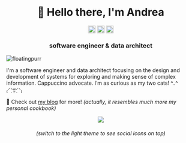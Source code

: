 <h1 align="center">👋 Hello there, I'm Andrea</h1>


<p align="center">
<picture>
  <source media="(prefers-color-scheme: dark)" srcset="https://simpleicons.vercel.app/twitter/d6dce2">
  <source media="(prefers-color-scheme: light)" srcset="https://simpleicons.vercel.app/twitter/000">
  <a href="https://twitter.com/i_m_andrea" target="blank"><img align="center" src="https://simpleicons.vercel.app/twitter/000" alt="i_m_andrea" height="20" width="20" /></a>
</picture>
  
<picture>
  <source media="(prefers-color-scheme: dark)" srcset="https://simpleicons.vercel.app/linkedin/d6dce2">
  <source media="(prefers-color-scheme: light)" srcset="https://simpleicons.vercel.app/linkedin/000">
  <a href="https://linkedin.com/in/andreamignone" target="blank"><img align="center" src="https://simpleicons.vercel.app/linkedin/000" alt="i_m_andrea" height="20" width="20" /></a>
</picture>
  
<picture>
  <source media="(prefers-color-scheme: dark)" srcset="https://simpleicons.vercel.app/stackoverflow/d6dce2">
  <source media="(prefers-color-scheme: light)" srcset="https://simpleicons.vercel.app/stackoverflow/000">
  <a href="https://stackoverflow.com/users/4820341" target="blank"><img align="center" src="https://simpleicons.vercel.app/stackoverflow/000" alt="i_m_andrea" height="20" width="20" /></a>
</picture>

</p>

<h3 align="center">software engineer & data architect</h3>

<p align="left"> <img src="https://komarev.com/ghpvc/?username=floatingpurr&label=Guests&color=orange" alt="floatingpurr" /></p>

I'm a software engineer and data architect focusing on the design and development of systems for exploring and making sense of complex information. Cappuccino advocate. I’m as curious as my two cats! ^..^ ₍⸍⸌̣ʷ̣̫⸍̣⸌₎

💬 Check out [my blog](https://imandrea.me/) for more! _(actually, it resembles much more my personal cookbook)_

<p align="center"> <img src=https://github-readme-stats.vercel.app/api?username=floatingpurr&count_private=true&show_icons=true&custom_title=My%20GitHub%20Stats&theme=ayu-mirage> </p>

<h6 align="center">(switch to the light theme to see social icons on top)</h6>

<!--
**floatingpurr/floatingpurr** is a ✨ _special_ ✨ repository because its `README.md` (this file) appears on your GitHub profile.

Here are some ideas to get you started:

- 🔭 I’m currently working on ...
- 🌱 I’m currently learning ...
- 👯 I’m looking to collaborate on ...
- 🤔 I’m looking for help with ...
- 💬 Ask me about ...
- 📫 How to reach me: ...
- 😄 Pronouns: ...
- ⚡ Fun fact: ...
-->


